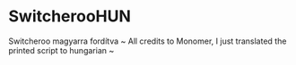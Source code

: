 # SwitcherooHUN
Switcheroo magyarra fordítva
~ All credits to Monomer, I just translated the printed script to hungarian ~
